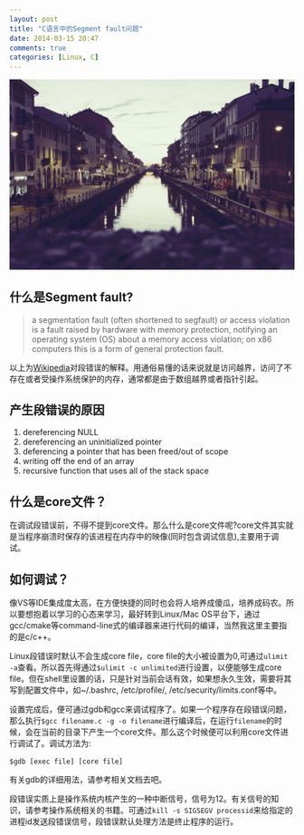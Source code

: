 ```yaml
---
layout: post
title: "C语言中的Segment fault问题"
date: 2014-03-15 20:47
comments: true
categories: [Linux, C] 
---
```

![](/images/20140315.jpg)

## 什么是Segment fault?

>  a segmentation fault (often shortened to segfault) or access violation is a fault raised by hardware with memory protection, notifying an operating system (OS) about a memory access violation; on x86 computers this is a form of general protection fault.

以上为[Wikipedia](http://en.wikipedia.org/wiki/Segmentation_fault)对段错误的解释。用通俗易懂的话来说就是访问越界，访问了不存在或者受操作系统保护的内存，通常都是由于数组越界或者指针引起。

## 产生段错误的原因

1. dereferencing NULL
2. dereferencing an uninitialized pointer
3. deferencing a pointer that has been freed/out of scope
4. writing off the end of an array
5. recursive function that uses all of the stack space

<!-- more -->

## 什么是core文件？

在调试段错误前，不得不提到core文件。那么什么是core文件呢?core文件其实就是当程序崩溃时保存的该进程在内存中的映像(同时包含调试信息),主要用于调试。

## 如何调试？

像VS等IDE集成度太高，在方便快捷的同时也会将人培养成傻瓜，培养成码农。所以要想抱着以学习的心态来学习，最好转到Linux/Mac OS平台下，通过gcc/cmake等command-line式的编译器来进行代码的编译，当然我这里主要指的是c/c++。

Linux段错误时默认不会生成core file，core file的大小被设置为0,可通过`ulimit -a`查看。所以首先得通过`$ulimit -c unlimited`进行设置，以便能够生成core file。但在shell里设置的话，只是针对当前会话有效，如果想永久生效，需要将其写到配置文件中，如~/.bashrc, /etc/profile/, /etc/security/limits.conf等中。

设置完成后，便可通过gdb和gcc来调试程序了。如果一个程序存在段错误问题，那么执行`$gcc filename.c -g -o filename`进行编译后，在运行`filename`的时候，会在当前的目录下产生一个core文件。那么这个时候便可以利用core文件进行调试了。调试方法为:

    $gdb [exec file] [core file]

有关gdb的详细用法，请参考相关文档去吧。

段错误实质上是操作系统内核产生的一种中断信号，信号为12。有关信号的知识，请参考操作系统相关的书籍。可通过`kill -s SIGSEGV processid`来给指定的进程id发送段错误信号，段错误默认处理方法是终止程序的运行。
